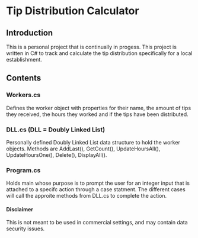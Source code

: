 # Tip Distribution Calculator
## Introduction
This is a personal project that is continually in progess. This project is written in C# to track and calculate the tip distribution specifically for a local establishment.
## Contents
### Workers.cs 
Defines the worker object with properties for their name, the amount of tips they received, the hours they worked and if the tips have been distributed.
### DLL.cs (DLL = Doubly Linked List)
Personally defined Doubly Linked List data structure to hold the worker objects. Methods are AddLast(), GetCount(), UpdateHoursAll(), UpdateHoursOne(), Delete(), DisplayAll().
### Program.cs 
Holds main whose purpose is to prompt the user for an integer input that is attached to a specifc action through a case statment. The different cases will call the approite methods from DLL.cs to complete the action.
#### Disclaimer 
This is not meant to be used in commercial settings, and may contain data security issues.
